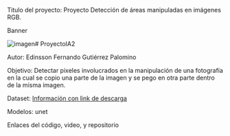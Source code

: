 Titulo del proyecto: Proyecto Detección de áreas manipuladas en imágenes RGB.

Banner

![imagen](https://github.com/Edinsson-G/ProyectoIA2/assets/73614370/0a3189fd-c285-49f0-a274-cc34e02ea120)# ProyectoIA2

Autor: Edinsson Fernando Gutiérrez Palomino

Objetivo: Detectar pixeles involucrados en la manipulación de una fotografía en la cual se copio una parte de la imagen y se pego en otra parte dentro de la misma imagen.

Dataset: [Información con link de descarga](https://www.kaggle.com/datasets/defactodataset/defactocopymove)

Modelos: unet

Enlaces del código, video, y repositorio
